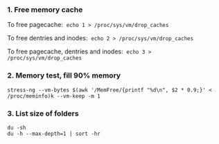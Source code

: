 ### 1. Free memory cache
To free pagecache:  ```echo 1 > /proc/sys/vm/drop_caches```

To free dentries and inodes:  ```echo 2 > /proc/sys/vm/drop_caches```

To free pagecache, dentries and inodes:  ```echo 3 > /proc/sys/vm/drop_caches```

### 2. Memory test, fill 90% memory
```stress-ng --vm-bytes $(awk '/MemFree/{printf "%d\n", $2 * 0.9;}' < /proc/meminfo)k --vm-keep -m 1```

### 3. List size of folders
```du -sh```  
```du -h --max-depth=1 | sort -hr```
